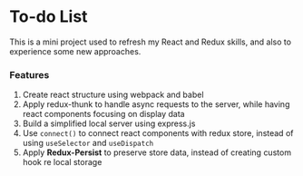 # To-do List

This is a mini project used to refresh my React and Redux skills, and also to experience some new approaches.

### Features

1. Create react structure using webpack and babel
2. Apply redux-thunk to handle async requests to the server, while having react components focusing on display data
3. Build a simplified local server using express.js
4. Use `connect()` to connect react components with redux store, instead of using `useSelector` and `useDispatch`
5. Apply **Redux-Persist** to preserve store data, instead of creating custom hook re local storage
